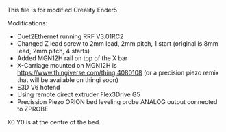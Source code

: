 This file is for modified Creality Ender5

Modifications:
 * Duet2Ethernet running RRF V3.01RC2
 * Changed Z lead screw to 2mm lead, 2mm pitch, 1 start (original is 8mm lead, 2mm pitch, 4 starts)
 * Added MGN12H rail on top of the X bar
 * X-Carriage mounted on MGN12H is https://www.thingiverse.com/thing:4080108 (or a precision piezo remix that will be available on thingi soon)
 * E3D V6 hotend
 * Using remote direct extruder Flex3Drive G5
 * Precission Piezo ORION bed leveling probe ANALOG output connected to ZPROBE 

X0 Y0 is at the centre of the bed.
